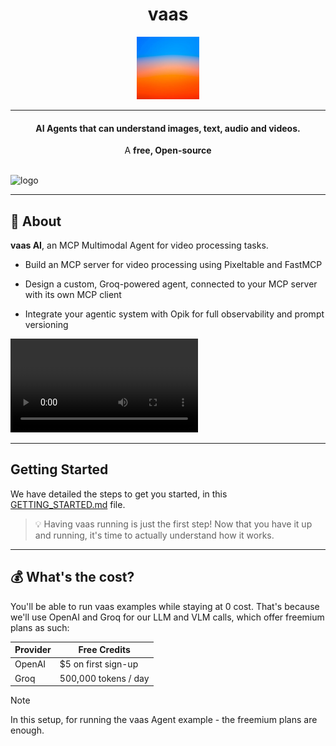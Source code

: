 <h1 align="center">vaas</h1>
<p align="center">
    <img alt="logo" src="static/hal_9000.png" width=100 />
</p>
<hr>
<p align="center">
    <h4 align="center">AI Agents that can understand images, text, audio and videos.</h3>
</p>

<p align="center"> A <b>free, Open-source</b>
</p>
</br>
<img alt="logo" src="vaas-api/static/agent_architecture.gif" width=1000 />
</br>

---

## 📖 About
**vaas AI**, an MCP Multimodal Agent for video processing tasks. 


* Build an MCP server for video processing using Pixeltable and FastMCP

* Design a custom, Groq-powered agent, connected to your MCP server with its own MCP client

* Integrate your agentic system with Opik for full observability and prompt versioning



<video src="https://github.com/user-attachments/assets/ef77c2a9-1a77-4f14-b2dd-e759c3f6db72"/></video>


---

## Getting Started

We have detailed the steps to get you started, in this [GETTING_STARTED.md](GETTING_STARTED.md) file.

> 💡 Having vaas running is just the first step! Now that you have it up and running, it's time to actually understand how it works.

---

## 💰 What's the cost?

You'll be able to run vaas examples while staying at 0 cost. That's because we'll use OpenAI and Groq for our LLM and VLM calls, which offer freemium plans as such:

| Provider | Free Credits |
| -------- |  ----------- |
| OpenAI   |  $5 on first sign-up |
| Groq | 500,000 tokens / day

> [!NOTE]  
> In this setup, for running the vaas Agent example - the freemium plans are enough.

